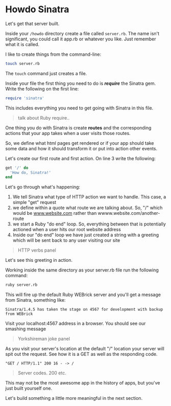 # Howdo Sinatra

Let's get that server built.

Inside your ```/howdo``` directory create a file called ```server.rb```. The name isn't significant, you could call it app.rb or whatever you like. Just remember what it is called.

I like to create things from the command-line:

```bash
touch server.rb
```

The ```touch``` command just creates a file.

Inside your file the first thing you need to do is ***require*** the Sinatra gem. Write the following on the first line:

```ruby
require 'sinatra'
```

This includes everything you need to get going with Sinatra in this file. 

> talk about Ruby require..

One thing you do with Sinatra is create **routes** and the corresponding actions that your app takes when a user visits those routes.

So, we define what html pages get rendered or if your app should take some data and how it should transform it or put into action other events.

Let's create our first route and first action. On line 3 write the following:

```ruby
get '/' do
  'How do, Sinatra!'
end
```

Let's go through what's happening:

1. We tell Sinatra what type of HTTP action we want to handle. This case, a simple "get" request
2. we define within a quote what route we are talking about. So, "/" which would be www.website.com rather than wwww.website.com/another-route
3. we start a Ruby "do end" loop. So, everything between that is  potentially actioned when a user hits our root website address
4. Inside our "do end" loop we have just created a string with a  greeting which will be sent back to any user visiting our site

> HTTP verbs panel

Let's see this greeting in action.

Working inside the same directory as your server.rb file run the following command:

```bash
ruby server.rb
```

This will fire up the default Ruby WEBrick server and you'll get a message from Sinatra, something like:

```
Sinatra/1.4.5 has taken the stage on 4567 for development with backup from WEBrick  
```

Visit your localhost:4567 address in a browser. You should see our smashing message

> Yorkshireman joke panel

As you visit your server's location at the default "/" location your server will spit out the request. See how it is a GET as well as the responding code.

```
"GET / HTTP/1.1" 200 16 - -> /  
```

> Server codes. 200 etc.

This may not be the most awesome app in the history of apps, but you've just built yourself one. 

Let's build something a little more meaningful in the next section.

